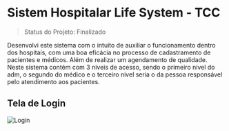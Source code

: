 <h1> Sistem Hospitalar Life System - TCC</h1>

>Status do Projeto: Finalizado

Desenvolvi este sistema com o intuito de auxiliar o funcionamento dentro dos hospitais, com uma boa eficácia no processo de cadastramento de pacientes e médicos. Além de realizar um agendamento de qualidade. Neste sistema contém com 3 niveis de acesso, sendo o primeiro nivel do adm, o segundo do médico e o terceiro nivel seria o da pessoa responsável pelo atendimento aos pacientes.

<h2>Tela de Login</h2>

![Login](https://github.com/leticiaaff/Sistema_Hospitalar_TCC/assets/100651178/5c7b547c-4f29-4343-b663-c6185bc82be9)
